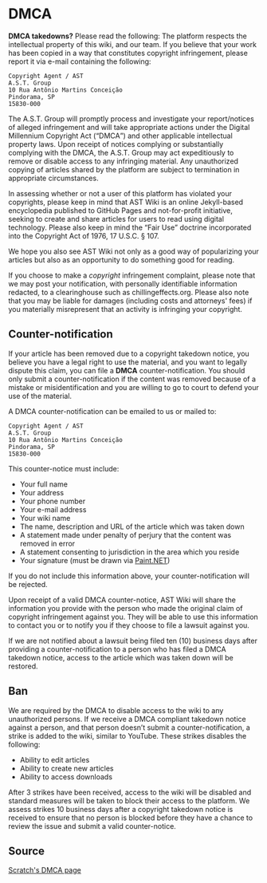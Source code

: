 # DMCA
**DMCA takedowns?** Please read the following:
The platform respects the intellectual property of this wiki, and our team. If you believe that your work has been copied in a way that constitutes copyright infringement, please report it via e-mail containing the following:
```
Copyright Agent / AST
A.S.T. Group
10 Rua Antônio Martins Conceição
Pindorama, SP
15830-000
```
The A.S.T. Group will promptly process and investigate your report/notices of alleged infringement and will take appropriate actions under the Digital Millennium Copyright Act (<q>DMCA</q>) and other applicable intellectual property laws. Upon receipt of notices complying or substantially complying with the DMCA, the A.S.T. Group may act expeditiously to remove or disable access to any infringing material. Any unauthorized copying of articles shared by the platform are subject to termination in appropriate circumstances.

In assessing whether or not a user of this platform has violated your copyrights, please keep in mind that AST Wiki is an online Jekyll-based encyclopedia published to GitHub Pages and not-for-profit initiative, seeking to create and share articles for users to read using digital technology. Please also keep in mind the <q>Fair Use</q> doctrine incorporated into the Copyright Act of 1976, 17 U.S.C. § 107.

We hope you also see AST Wiki not only as a good way of popularizing your articles but also as an opportunity to do something good for reading.

If you choose to make a *copyright* infringement complaint, please note that we may post your notification, with personally identifiable information redacted, to a clearinghouse such as chillingeffects.org. Please also note that you may be liable for damages (including costs and attorneys' fees) if you materially misrepresent that an activity is infringing your copyright.

## Counter-notification
If your article has been removed due to a copyright takedown notice, you believe you have a legal right to use the material, and you want to legally dispute this claim, you can file a **DMCA** counter-notification. You should only submit a counter-notification if the content was removed because of a mistake or misidentification and you are willing to go to court to defend your use of the material.

A DMCA counter-notification can be emailed to us or mailed to:
```
Copyright Agent / AST
A.S.T. Group
10 Rua Antônio Martins Conceição
Pindorama, SP
15830-000
```

This counter-notice must include:

* Your full name
* Your address
* Your phone number
* Your e-mail address
* Your wiki name
* The name, description and URL of the article which was taken down
* A statement made under penalty of perjury that the content was removed in error
* A statement consenting to jurisdiction in the area which you reside
* Your signature (must be drawn via [Paint.NET](https://getpaint.net))

If you do not include this information above, your counter-notification will be rejected.

Upon receipt of a valid DMCA counter-notice, AST Wiki will share the information you provide with the person who made the original claim of copyright infringement against you. They will be able to use this information to contact you or to notify you if they choose to file a lawsuit against you.

If we are not notified about a lawsuit being filed ten (10) business days after providing a counter-notification to a person who has filed a DMCA takedown notice, access to the article which was taken down will be restored.

## Ban 
We are required by the DMCA to disable access to the wiki to any unauthorized persons. If we receive a DMCA compliant takedown notice against a person, and that person doesn’t submit a counter-notification, a strike is added to the wiki, similar to YouTube. These strikes disables the following:
* Ability to edit articles
* Ability to create new articles
* Ability to access downloads

After 3 strikes have been received, access to the wiki will be disabled and standard measures will be taken to block their access to the platform. We assess strikes 10 business days after a copyright takedown notice is received to ensure that no person is blocked before they have a chance to review the issue and submit a valid counter-notice.

## Source
[Scratch's DMCA page](https://scratch.mit.edu/DMCA)
